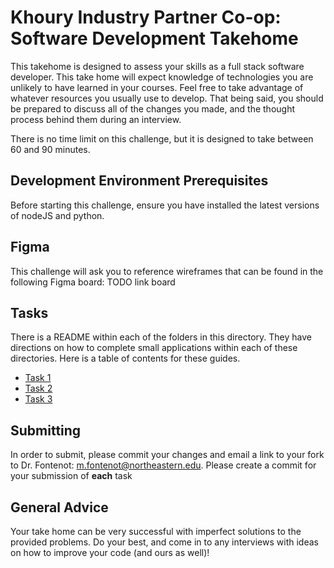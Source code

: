 # Khoury Industry Partner Co-op: Software Development Takehome
This takehome is designed to assess your skills as a full stack software developer. This take home will expect knowledge of technologies you are unlikely to have learned in your courses. Feel free to take advantage of whatever resources you usually use to develop. That being said, you should be prepared to discuss all of the changes you made, and the thought process behind them during an interview.

There is no time limit on this challenge, but it is designed to take between 60 and 90 minutes.

## Development Environment Prerequisites
Before starting this challenge, ensure you have installed the latest versions of nodeJS and python.

## Figma
This challenge will ask you to reference wireframes that can be found in the following Figma board: TODO link board

## Tasks
There is a README within each of the folders in this directory. They have directions on how to complete small applications within each of these directories. Here is a table of contents for these guides.

- [Task 1](./task1/README.md)
- [Task 2](./task2/README.md)
- [Task 3](./task3/README.md)


## Submitting
In order to submit, please commit your changes and email a link to your fork to Dr. Fontenot: m.fontenot@northeastern.edu. Please create a commit for your submission of **each** task

## General Advice
Your take home can be very successful with imperfect solutions to the provided problems. Do your best, and come in to any interviews with ideas on how to improve your code (and ours as well)!